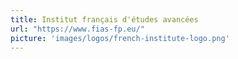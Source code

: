 ```yaml
---
title: Institut français d'études avancées
url: "https://www.fias-fp.eu/"
picture: 'images/logos/french-institute-logo.png'
---
```

